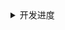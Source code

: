 <details>
<summary>开发进度</summary>

### 未完成

#### 基础配置

##### 函数类型

- [ ] 任务函数
- [ ] GPU函数

##### 触发器

- [x] http触发器
- [x] 定时触发器
- [ ] 其它尚未完成

#### 预留实例

- [ ] 预留实例

#### 异步配置

- [ ] 异步配置

#### 生命周期

- [ ] 生命周期

#### 健康检查

- [ ] 健康检查

#### DNS

- [ ] DNS
</details>
